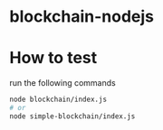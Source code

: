 # blockchain-nodejs

# How to test

run the following commands

```bash
node blockchain/index.js
# or
node simple-blockchain/index.js

```
